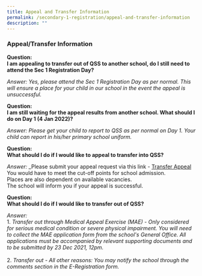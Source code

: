 ```yaml
---
title: Appeal and Transfer Information
permalink: /secondary-1-registration/appeal-and-transfer-information
description: ""
---
```

### Appeal/Transfer Information

**Question:  
I am appealing to transfer out of QSS to another school, do I still need to attend the Sec 1 Registration Day?**  

 _Answer:_
_Yes, please attend the Sec 1 Registration Day as per normal. This will ensure a place for your child in our school in the event the appeal is unsuccessful._

  
**Question:  
I am still waiting for the appeal results from another school. What should I do on Day 1 (4 Jan 2022)?**  

_Answer:_ _Please get your child to report to QSS as per normal on Day 1. Your child can report in his/her primary school uniform._

  
**Question:  
What should I do if I would like to appeal to transfer into QSS?**  

_Answer:_ _Please submit your appeal request via this link - [Transfer Appeal](https://form.gov.sg/619b3b149b454c001567d31e)  
You would have to meet the cut-off points for school admission.  
Places are also dependent on available vacancies.  
The school will inform you if your appeal is successful.

  
**Question:  
What should I do if I would like to transfer out of QSS?**  

_Answer:_
 <br>1\.  _Transfer out through Medical Appeal Exercise (MAE) - Only considered for serious medical condition or severe physical impairment. You will need to collect the MAE application form from the school's General Office. All applications must be accompanied by relevant supporting documents and to be submitted by 23 Dec 2021, 12pm._ <br>
<br>2.  _Transfer out - All other reasons: You may notify the school through the comments section in the E-Registration form._